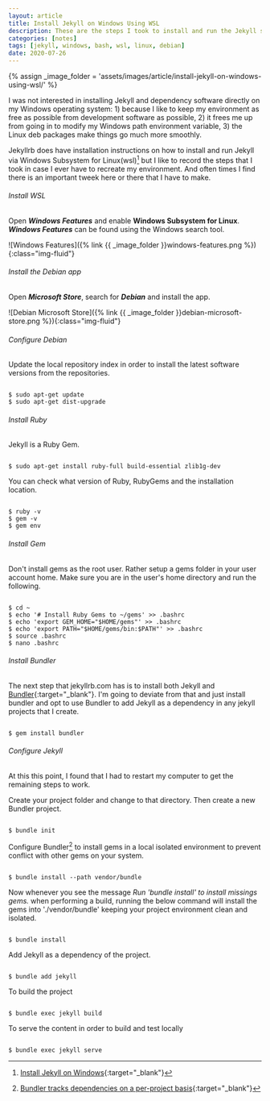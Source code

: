 ```yaml
---
layout: article
title: Install Jekyll on Windows Using WSL
description: These are the steps I took to install and run the Jekyll static site generator on my Windows 10 operating system.
categories: [notes]
tags: [jekyll, windows, bash, wsl, linux, debian]
date: 2020-07-26
---
```


{% assign _image_folder = 'assets/images/article/install-jekyll-on-windows-using-wsl/' %}

I was not interested in installing Jekyll and dependency software directly on my Windows operating system: 1) because I like to keep my environment as free as possible from development software as possible, 2) it frees me up from going in to modify my Windows path environment variable, 3) the Linux deb packages make things go much more smoothly.

Jekyllrb does have installation instructions on how to install and run Jekyll via Windows Subsystem for Linux(wsl)[^Jekyllrb-install-instructions] but I like to record the steps that I took in case I ever have to recreate my environment.  And often times I find there is an important tweek here or there that I have to make.

[^Jekyllrb-install-instructions]: [Install Jekyll on Windows](https://jekyllrb.com/docs/installation/windows){:target="_blank"}

###### Install WSL

Open ***Windows Features*** and enable **Windows Subsystem for Linux**.  ***Windows Features*** can be found using the Windows search tool.  

![Windows Features]({% link {{ _image_folder }}windows-features.png %}){:class="img-fluid"}

###### Install the Debian app

Open ***Microsoft Store***, search for ***Debian*** and install the app.

![Debian Microsoft Store]({% link {{ _image_folder }}debian-microsoft-store.png %}){:class="img-fluid"}

###### Configure Debian

Update the local repository index in order to install the latest software versions from the repositories.

<pre><code>
$ sudo apt-get update
$ sudo apt-get dist-upgrade
</code></pre>

###### Install Ruby

Jekyll is a Ruby Gem.

<pre><code>
$ sudo apt-get install ruby-full build-essential zlib1g-dev
</code></pre>

You can check what version of Ruby, RubyGems and the installation location.

<pre><code>
$ ruby -v
$ gem -v
$ gem env
</code></pre>

###### Install Gem

Don't install gems as the root user.  Rather setup a gems folder in your user account home.  Make sure you are in the user's home directory and run the following.

<pre><code>
$ cd ~
$ echo '# Install Ruby Gems to ~/gems' >> .bashrc
$ echo 'export GEM_HOME="$HOME/gems"' >> .bashrc
$ echo 'export PATH="$HOME/gems/bin:$PATH"' >> .bashrc
$ source .bashrc
$ nano .bashrc
</code></pre>

###### Install Bundler

The next step that jekyllrb.com has is to install both Jekyll and [Bundler](https://bundler.io){:target="_blank"}.  I'm going to deviate from that and just install bundler and opt to use Bundler to add Jekyll as a dependency in any jekyll projects that I create.

<pre><code>
$ gem install bundler
</code></pre>

###### Configure Jekyll

At this this point, I found that I had to restart my computer to get the remaining steps to work.

Create your project folder and change to that directory.  Then create a new Bundler project.

<pre><code>
$ bundle init
</code></pre>

Configure Bundler[^configure-bundler] to install gems in a local isolated environment to prevent conflict with other gems on your system. 

[^configure-bundler]: [Bundler tracks dependencies on a per-project basis](https://jekyllrb.com/tutorials/using-jekyll-with-bundler/#configure-bundler){:target="_blank"}

<pre><code>
$ bundle install --path vendor/bundle
</code></pre>

Now whenever you see the message *Run 'bundle install' to install missings gems.* when performing a build, running the below command will install the gems into './vendor/bundle' keeping your project environment clean and isolated.

<pre><code>
$ bundle install
</code></pre>

Add Jekyll as a dependency of the project.

<pre><code>
$ bundle add jekyll
</code></pre>

To build the project

<pre><code>
$ bundle exec jekyll build
</code></pre>

To serve the content in order to build and test locally

<pre><code>
$ bundle exec jekyll serve
</code></pre>

